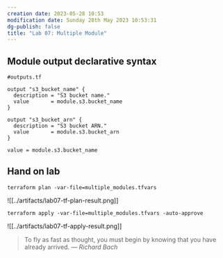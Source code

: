 ```yaml
---
creation date: 2023-05-28 10:53
modification date: Sunday 28th May 2023 10:53:31
dg-publish: false
title: "Lab 07: Multiple Module"
---
```


## Module output declarative syntax 

```hcl
#outputs.tf 

output "s3_bucket_name" {
  description = "S3 bucket name."
  value       = module.s3.bucket_name
}

output "s3_bucket_arn" {
  description = "S3 bucket ARN."
  value       = module.s3.bucket_arn
}
```

 `value = module.s3.bucket_name`


## Hand on lab

```shell
terraform plan -var-file=multiple_modules.tfvars
```

![[../artifacts/lab07-tf-plan-result.png]]

```shell
terraform apply -var-file=multiple_modules.tfvars -auto-approve
```

![[../artifacts/lab07-tf-apply-result.png]]


> To fly as fast as thought, you must begin by knowing that you have already arrived.
> — <cite>Richard Bach</cite>

